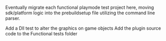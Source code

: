 Eventually migrate each functional playmode test project here, moving sdk/platform logic into the prebuildsetup file utilizing the command line parser.

Add a Dll test to alter the graphics on game objects 
Add the plugin source code to the Functional tests folder